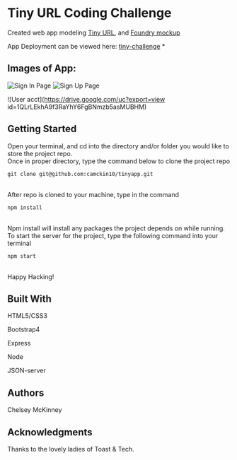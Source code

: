# Tiny URL Coding Challenge 
 Created web app modeling [Tiny URL](http://tinyurl.com/), and [Foundry mockup](https://foundrymakes.invisionapp.com/share/M8Q1KJYUQYR#/screens/341626732)
 <br/>

 App Deployment can be viewed here: [tiny-challenge](https://tiny-challenge.herokuapp.com/)
 *
 <br/>

 ## Images of App:
 ![Sign In Page](https://drive.google.com/uc?export=view&id=1rJyo12iCAkp7viEQ20KHCXh1ASB4FkE7)
 ![Sign Up Page](https://drive.google.com/uc?export=view&id=13YvOR5fV8Ll3MgjNU8Bd8aP9jXTg80Hv)
 
 ![User acct](https://drive.google.com/uc?export=view id=1QLrLEkhA9f3RaYhY6FgBNmzb5asMUBHM)
 

## Getting Started
Open your terminal, and cd into the directory and/or folder you would like to store the project repo. 
<br/>
Once in proper directory, type the command below to clone the project repo
``` 
git clone git@github.com:camckin10/tinyapp.git 
``` 
<br/>
After repo is cloned to your machine, type in the command 
<br/>

```
npm install
```

<br/>
Npm install will install any packages the project depends on while running. 
<br/>
To start the server for the project, type the following command into your terminal
<br/>

```
npm start
```

<br/>
Happy Hacking! 

## Built With 
HTML5/CSS3 

Bootstrap4

Express

Node

JSON-server 

## Authors 
Chelsey McKinney

## Acknowledgments
Thanks to the lovely ladies of Toast & Tech. 
